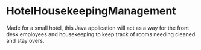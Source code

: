 # HotelHousekeepingManagement
Made for a small hotel, this Java application will act as a way for the front desk employees and housekeeping to keep track of rooms needing cleaned and stay overs. 

